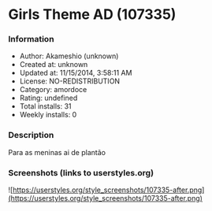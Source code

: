 # Girls Theme AD (107335)

### Information
- Author: Akameshio (unknown)
- Created at: unknown
- Updated at: 11/15/2014, 3:58:11 AM
- License: NO-REDISTRIBUTION
- Category: amordoce
- Rating: undefined
- Total installs: 31
- Weekly installs: 0


### Description
Para as meninas ai de plantão


### Screenshots (links to userstyles.org)
![https://userstyles.org/style_screenshots/107335-after.png](https://userstyles.org/style_screenshots/107335-after.png)


